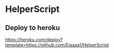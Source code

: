 # HelperScript

## Deploy to heroku

https://heroku.com/deploy?template=https://github.com/Ejaaaa1/HelperScript
